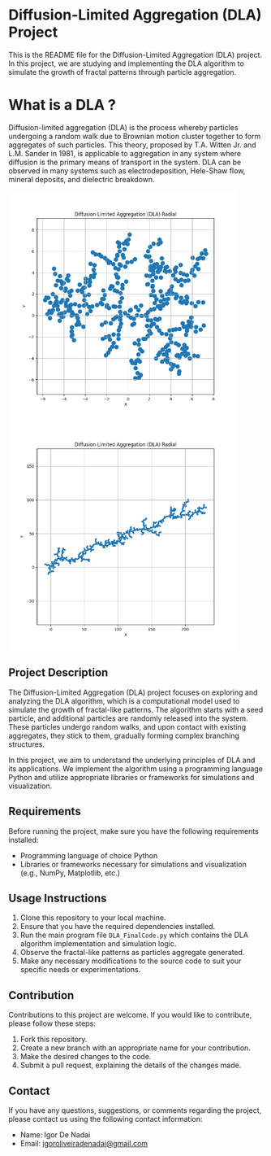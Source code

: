 # Diffusion-Limited Aggregation (DLA) Project

This is the README file for the Diffusion-Limited Aggregation (DLA) project. In this project, we are studying and implementing the DLA algorithm to simulate the growth of fractal patterns through particle aggregation.

# What is a DLA ?

Diffusion-limited aggregation (DLA) is the process whereby particles undergoing a random walk due to Brownian motion cluster together to form aggregates of such particles. This theory, proposed by T.A. Witten Jr. and L.M. Sander in 1981, is applicable to aggregation in any system where diffusion is the primary means of transport in the system. DLA can be observed in many systems such as electrodeposition, Hele-Shaw flow, mineral deposits, and dielectric breakdown.

<img src="https://raw.githubusercontent.com/DeNadaii/DLA-Diffusion-Limited-Aggregation/master/dla_Radial/results/Figure_1.png" alt="Exemple_DLA_1" width=450px >
<img src="https://raw.githubusercontent.com/DeNadaii/DLA-Diffusion-Limited-Aggregation/master/dla_Radial/results/Figure_1DLA_4.png" alt="Exemple_DLA_2" width=450px >

## Project Description

The Diffusion-Limited Aggregation (DLA) project focuses on exploring and analyzing the DLA algorithm, which is a computational model used to simulate the growth of fractal-like patterns. The algorithm starts with a seed particle, and additional particles are randomly released into the system. These particles undergo random walks, and upon contact with existing aggregates, they stick to them, gradually forming complex branching structures.

In this project, we aim to understand the underlying principles of DLA and its applications. We implement the algorithm using a programming language Python and utilize appropriate libraries or frameworks for simulations and visualization.

## Requirements

Before running the project, make sure you have the following requirements installed:

- Programming language of choice Python
- Libraries or frameworks necessary for simulations and visualization (e.g., NumPy, Matplotlib, etc.)

## Usage Instructions

1. Clone this repository to your local machine.
2. Ensure that you have the required dependencies installed.
3. Run the main program file `DLA_FinalCode.py` which contains the DLA algorithm implementation and simulation logic.
4. Observe the fractal-like patterns as particles aggregate generated.
5. Make any necessary modifications to the source code to suit your specific needs or experimentations.

## Contribution

Contributions to this project are welcome. If you would like to contribute, please follow these steps:

1. Fork this repository.
2. Create a new branch with an appropriate name for your contribution.
3. Make the desired changes to the code.
4. Submit a pull request, explaining the details of the changes made.

## Contact

If you have any questions, suggestions, or comments regarding the project, please contact us using the following contact information:

- Name: Igor De Nadai
- Email: igoroliveiradenadai@gmail.com

